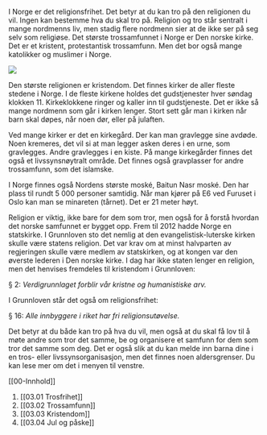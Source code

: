 I Norge er det religionsfrihet. Det betyr at du kan tro på den religionen du vil. Ingen kan bestemme hva du skal tro på. Religion og tro står sentralt i mange nordmenns liv, men stadig flere nordmenn sier at de ikke ser på seg selv som religiøse. Det største trossamfunnet i Norge er Den norske kirke. Det er et kristent, protestantisk trossamfunn. Men det bor også mange katolikker og muslimer i Norge.

![](https://cdn.kursoria.no/pensum/chapters/pensum-for-samfunnskunnskapsproven-tro-og-livssyn_deyk6u.jpg)

Den største religionen er kristendom. Det finnes kirker de aller fleste stedene i Norge. I de fleste kirkene holdes det gudstjenester hver søndag klokken 11. Kirkeklokkene ringer og kaller inn til gudstjeneste. Det er ikke så mange nordmenn som går i kirken lenger. Stort sett går man i kirken når barn skal døpes, når noen dør, eller på julaften.

Ved mange kirker er det en kirkegård. Der kan man gravlegge sine avdøde. Noen kremeres, det vil si at man legger asken deres i en urne, som gravlegges. Andre gravlegges i en kiste. På mange kirkegårder finnes det også et livssynsnøytralt område. Det finnes også gravplasser for andre trossamfunn, som det islamske.

I Norge finnes også Nordens største moské, Baitun Nasr moské. Den har plass til rundt 5 000 personer samtidig. Når man kjører på E6 ved Furuset i Oslo kan man se minareten (tårnet). Det er 21 meter høyt.

Religion er viktig, ikke bare for dem som tror, men også for å forstå hvordan det norske samfunnet er bygget opp. Frem til 2012 hadde Norge en statskirke. I Grunnloven sto det nemlig at den evangelistisk-luterske kirken skulle være statens religion. Det var krav om at minst halvparten av regjeringen skulle være medlem av statskirken, og at kongen var den øverste lederen i Den norske kirke. I dag har ikke staten lenger en religion, men det henvises fremdeles til kristendom i Grunnloven:

§ 2: _Verdigrunnlaget forblir vår kristne og humanistiske arv._

I Grunnloven står det også om religionsfrihet:

§ 16: _Alle innbyggere i riket har fri religionsutøvelse._

Det betyr at du både kan tro på hva du vil, men også at du skal få lov til å møte andre som tror det samme, be og organisere et samfunn for dem som tror det samme som deg. Det er også slik at du kan melde inn barna dine i en tros- eller livssynsorganisasjon, men det finnes noen aldersgrenser. Du kan lese mer om det i menyen til venstre.

[[00-Innhold]]
1. [[03.01 Trosfrihet]]
2. [[03.02 Trossamfunn]]
3. [[03.03 Kristendom]]
4. [[03.04 Jul og påske]]


